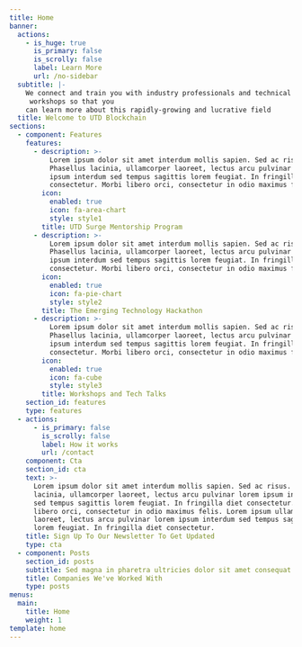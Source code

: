 ```yaml
---
title: Home
banner:
  actions:
    - is_huge: true
      is_primary: false
      is_scrolly: false
      label: Learn More
      url: /no-sidebar
  subtitle: |-
    We connect and train you with industry professionals and technical
     workshops so that you 
    can learn more about this rapidly-growing and lucrative field
  title: Welcome to UTD Blockchain
sections:
  - component: Features
    features:
      - description: >-
          Lorem ipsum dolor sit amet interdum mollis sapien. Sed ac risus.
          Phasellus lacinia, ullamcorper laoreet, lectus arcu pulvinar lorem
          ipsum interdum sed tempus sagittis lorem feugiat. In fringilla diet
          consectetur. Morbi libero orci, consectetur in odio maximus felis.
        icon:
          enabled: true
          icon: fa-area-chart
          style: style1
        title: UTD Surge Mentorship Program
      - description: >-
          Lorem ipsum dolor sit amet interdum mollis sapien. Sed ac risus.
          Phasellus lacinia, ullamcorper laoreet, lectus arcu pulvinar lorem
          ipsum interdum sed tempus sagittis lorem feugiat. In fringilla diet
          consectetur. Morbi libero orci, consectetur in odio maximus felis.
        icon:
          enabled: true
          icon: fa-pie-chart
          style: style2
        title: The Emerging Technology Hackathon
      - description: >-
          Lorem ipsum dolor sit amet interdum mollis sapien. Sed ac risus.
          Phasellus lacinia, ullamcorper laoreet, lectus arcu pulvinar lorem
          ipsum interdum sed tempus sagittis lorem feugiat. In fringilla diet
          consectetur. Morbi libero orci, consectetur in odio maximus felis.
        icon:
          enabled: true
          icon: fa-cube
          style: style3
        title: Workshops and Tech Talks
    section_id: features
    type: features
  - actions:
      - is_primary: false
        is_scrolly: false
        label: How it works
        url: /contact
    component: Cta
    section_id: cta
    text: >-
      Lorem ipsum dolor sit amet interdum mollis sapien. Sed ac risus. Phasellus
      lacinia, ullamcorper laoreet, lectus arcu pulvinar lorem ipsum interdum
      sed tempus sagittis lorem feugiat. In fringilla diet consectetur. Morbi
      libero orci, consectetur in odio maximus felis. Lorem ipsum ullamcorper
      laoreet, lectus arcu pulvinar lorem ipsum interdum sed tempus sagittis
      lorem feugiat. In fringilla diet consectetur.
    title: Sign Up To Our Newsletter To Get Updated
    type: cta
  - component: Posts
    section_id: posts
    subtitle: Sed magna in pharetra ultricies dolor sit amet consequat adipiscing lorem.
    title: Companies We've Worked With
    type: posts
menus:
  main:
    title: Home
    weight: 1
template: home
---
```


